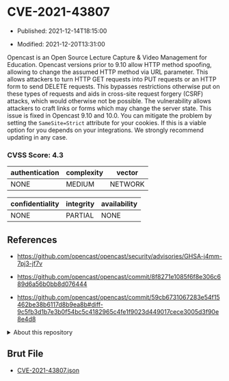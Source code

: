 # CVE-2021-43807

- Published: 2021-12-14T18:15:00

- Modified: 2021-12-20T13:31:00

Opencast is an Open Source Lecture Capture & Video Management for Education. Opencast versions prior to 9.10 allow HTTP method spoofing, allowing to change the assumed HTTP method via URL parameter. This allows attackers to turn HTTP GET requests into PUT requests or an HTTP form to send DELETE requests. This bypasses restrictions otherwise put on these types of requests and aids in cross-site request forgery (CSRF) attacks, which would otherwise not be possible. The vulnerability allows attackers to craft links or forms which may change the server state. This issue is fixed in Opencast 9.10 and 10.0. You can mitigate the problem by setting the `SameSite=Strict` attribute for your cookies. If this is a viable option for you depends on your integrations. We strongly recommend updating in any case.

### CVSS Score: **4.3**

| authentication | complexity | vector |
| --- | --- | --- |
| NONE | MEDIUM | NETWORK |

| confidentiality | integrity | availability |
| --- | --- | --- |
| NONE | PARTIAL | NONE |

## References

* https://github.com/opencast/opencast/security/advisories/GHSA-j4mm-7pj3-jf7v

* https://github.com/opencast/opencast/commit/8f8271e1085f6f8e306c689d6a56b0bb8d076444

* https://github.com/opencast/opencast/commit/59cb6731067283e54f15462be38b6117d8b9ea8b#diff-9c5fb3d1b7e3b0f54bc5c4182965c4fe1f9023d449017cece3005d3f90e8e4d8

<details>
<summary>About this repository</summary> 

  This repository is part of the project [Live Hack CVE](https://github.com/Live-Hack-CVE). Main website can be found [www.live-hack.org](https://www.live-hack.org) 
  
  Made by [Sn0wAlice](https://github.com/Sn0wAlice) for the people that care about security and need to have a feed of the latest CVEs. Hope you enjoy it, don't forget to star the repo and follow me on [Twitter](https://twitter.com/Sn0wAlice) and [Github](https://github.com/Sn0wAlice). And that is my [personnal website](https://www.alice-snow.me/)

  - [Home Page](https://github.com/Live-Hack-CVE)
  - [Framework](https://github.com/Live-Hack-CVE/cve-framework)
  - [CVE database](https://github.com/Live-Hack-CVE/full_database)
  - [Changelog](https://github.com/Live-Hack-CVE/Changelog)
</details>

## Brut File

* [CVE-2021-43807.json](https://raw.githubusercontent.com/Live-Hack-CVE/full_database/main/cves/2021/CVE-2021-43807.json)

